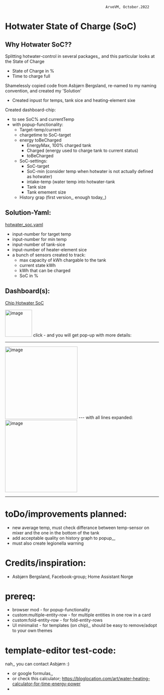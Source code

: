                                                   ArveVM, October.2022
# Hotwater State of Charge (SoC)


## Why Hotwater SoC??  
Splitting hotwater-control in several packages,, and this particular looks at the State of Charge
- State of Charge in %
- Time to charge full


Shamelessly copied code from Asbjørn Bergsland, re-named to my naming convention, and created my 'Solution'
- Created inpust for temps, tank sice and heating-element sixe

Created dashboard-chip:
- to see SoC% and currentTemp
- with popup-functionality:
  - Target-temp/current
  - chargetime to SoC-target
  - energy toBeCharged 
    - EnergyMax, 100% charged tank
    - Charged (energy used to charge tank to current status) 
    - toBeCharged 
  - SoC-settings:
    - SoC-target
    - SoC-min (consider temp when hotwater is not actually defined as hotwater)
    - intake-temp (water temp into hotwater-tank
    - Tank size
    - Tank emement size  
  - History grap  (first version,, enough today,,)


## Solution-Yaml:
[hotwater_soc.yaml](hotwater_soc.yaml)
- input-number for target temp 
- input-number for min temp
- input-number of tank-sice
- input-number of heater-element sice
- a bunch of sensors created to track: 
  - max capacity of kWh chargable to the tank
  - current state kWh
  - kWh that can be charged
  - SoC in %






## Dashboard(s):
[Chip Hotwater SoC](https://github.com/ArveVM/HomeAssistantConfig4/blob/master/avm_yaml/dashboard/cards/chip_hotwater_soc.yaml)

<img width="88" alt="image" src="https://user-images.githubusercontent.com/96014323/193773226-887a50c5-87e2-4641-93d8-b29f8be2b8e9.png">
click - and you will get pop-up with more details:

---
<img width="237" alt="image" src="https://user-images.githubusercontent.com/96014323/194163431-6e819073-f961-4de4-abe7-53352f2ce04c.png">
---
with all lines expanded:
<img width="236" alt="image" src="https://user-images.githubusercontent.com/96014323/194163560-e9ab8e04-e2a7-42c1-83b5-f3cedf8823dc.png">

---


# toDo/improvements planned:
- new average temp, must check differance between temp-sensor on mixer and the one in the bottom of the tank
- add acceptable quality on history graph to popup,,,
- must also create legionella warning


# Credits/inspiration:
- Asbjørn Bergsland, Facebook-group; Home Assistant Norge
 

# prereq:
- browser mod - for popup-functionality
- custom:multiple-entity-row - for multiple entities in one row in a card
- custom:fold-entity-row     - for fold-entity-rows
- UI minimalist - for templates (on chip),, should be easy to remove/adopt to your own themes

# template-editor test-code:
nah,,
you can contact Asbjørn  :)
- or google formulas,,
- or check this calculator; https://bloglocation.com/art/water-heating-calculator-for-time-energy-power
- 
